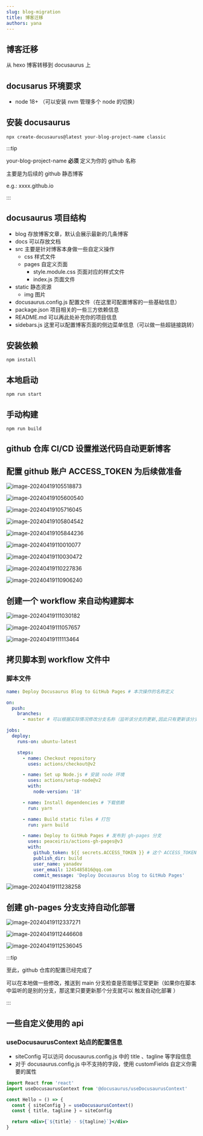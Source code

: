 ```yaml
---
slug: blog-migration
title: 博客迁移
authors: yana
---
```


## 博客迁移

从 hexo 博客转移到 docusaurus 上

## docusarus 环境要求

- node 18+ （可以安装 nvm 管理多个 node 的切换）

## 安装 docusaurus

```shell
npx create-docusaurus@latest your-blog-project-name classic
```

:::tip

your-blog-project-name **必须** 定义为你的 github 名称

主要是为后续的 github 静态博客

e.g.: xxxx.github.io

:::

## docusaurus 项目结构

- blog 存放博客文章，默认会展示最新的几条博客
- docs 可以存放文档
- src 主要是针对博客本身做一些自定义操作
  - css 样式文件
  - pages 自定义页面
    - style.module.css 页面对应的样式文件
    - index.js 页面文件
- static 静态资源
  - img 图片
- docusaurus.config.js 配置文件（在这里可配置博客的一些基础信息）
- package.json 项目相关的一些三方依赖信息
- README.md 可以再此处补充你的项目信息
- sidebars.js 这里可以配置博客页面的侧边菜单信息（可以做一些超链接跳转）

## 安装依赖

```shell
npm install
```

## 本地启动

```shell
npm run start
```

## 手动构建

```shell
npm run build
```

## github 仓库 CI/CD 设置推送代码自动更新博客

## 配置 github 账户 ACCESS_TOKEN 为后续做准备

![image-20240419105518873](image-20240419105518873.png)

![image-20240419105600540](image-20240419105600540.png)

![image-20240419105716045](image-20240419105716045.png)

![image-20240419105804542](image-20240419105804542.png)

![image-20240419105844236](image-20240419105844236.png)

![image-20240419110010077](image-20240419110010077.png)

![image-20240419110030472](image-20240419110030472.png)

![image-20240419110227836](image-20240419110227836.png)

![image-20240419110906240](image-20240419110906240.png)

## 创建一个 workflow 来自动构建脚本

![image-20240419111030182](image-20240419111030182.png)

![image-20240419111057657](image-20240419111057657.png)

![image-20240419111113464](image-20240419111113464.png)

## 拷贝脚本到 workflow 文件中

### 脚本文件

```yml
name: Deploy Docusaurus Blog to GitHub Pages # 本次操作的名称定义

on:
  push:
    branches:
      - master # 可以根据实际情况修改分支名称（监听该分支的更新,因此只有更新该分支才会触发自动部署）

jobs:
  deploy:
    runs-on: ubuntu-latest

    steps:
      - name: Checkout repository
        uses: actions/checkout@v2

      - name: Set up Node.js # 安装 node 环境
        uses: actions/setup-node@v2
        with:
          node-version: '18'

      - name: Install dependencies # 下载依赖
        run: yarn

      - name: Build static files # 打包
        run: yarn build

      - name: Deploy to GitHub Pages # 发布到 gh-pages 分支
        uses: peaceiris/actions-gh-pages@v3
        with:
          github_token: ${{ secrets.ACCESS_TOKEN }} # 这个 ACCESS_TOKEN需要在 github 账户中去配置
          publish_dir: build
          user_name: yanadev
          user_email: 1245485816@qq.com
          commit_message: 'Deploy Docusaurus blog to GitHub Pages'
```

![image-20240419111238258](image-20240419111238258.png)

## 创建 gh-pages 分支支持自动化部署

![image-20240419112337271](image-20240419112337271.png)

![image-20240419112446608](image-20240419112446608.png)

![image-20240419112536045](image-20240419112536045.png)

:::tip

至此，github 仓库的配置已经完成了

可以在本地做一些修改，推送到 main 分支检查是否能够正常更新（如果你在脚本中监听的是别的分支，那这里只要更新那个分支就可以
触发自动化部署 ）

:::

## 一些自定义使用的 api

### useDocusaurusContext 站点的配置信息

- siteConfig 可以访问 docusaurus.config.js 中的 title 、tagline 等字段信息
- 对于 docusaurus.config.js 中不支持的字段，使用 customFields 自定义你需要的属性

```jsx
import React from 'react'
import useDocusaurusContext from '@docusaurus/useDocusaurusContext'

const Hello = () => {
  const { siteConfig } = useDocusaurusContext()
  const { title, tagline } = siteConfig

  return <div>{`${title} · ${tagline}`}</div>
}
```
